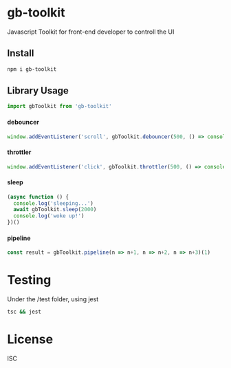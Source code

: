 # gb-toolkit
Javascript Toolkit for front-end developer to controll the UI

## Install
```bash
npm i gb-toolkit
```

## Library Usage
```javascript
import gbToolkit from 'gb-toolkit'
```

#### debouncer
```javascript
window.addEventListener('scroll', gbToolkit.debouncer(500, () => console.log('debounced event callback fire')))
```

#### throttler
```javascript
window.addEventListener('click', gbToolkit.throttler(500, () => console.log('throttled event callback fire')))
```

#### sleep
```javascript
(async function () {
  console.log('sleeping...')
  await gbToolkit.sleep(2000)
  console.log('woke up!')
})()
```

#### pipeline
```javascript
const result = gbToolkit.pipeline(n => n+1, n => n+2, n => n+3)(1)
```

# Testing
Under the /test folder, using jest
```bash
tsc && jest
```

# License
ISC